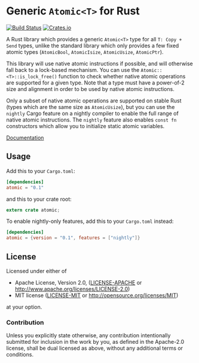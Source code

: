 Generic `Atomic<T>` for Rust
============================

[![Build Status](https://travis-ci.org/Amanieu/atomic-rs.svg?branch=master)](https://travis-ci.org/Amanieu/atomic-rs) [![Crates.io](https://img.shields.io/crates/v/atomic.svg)](https://crates.io/crates/atomic)

A Rust library which provides a generic `Atomic<T>` type for all `T: Copy + Send` types, unlike the standard library which only provides a few fixed atomic types (`AtomicBool`, `AtomicIsize`, `AtomicUsize`, `AtomicPtr`).

This library will use native atomic instructions if possible, and will otherwise fall back to a lock-based mechanism. You can use the `Atomic::<T>::is_lock_free()` function to check whether native atomic operations are supported for a given type. Note that a type must have a power-of-2 size and alignment in order to be used by native atomic instructions.

Only a subset of native atomic operations are supported on stable Rust (types which are the same size as `AtomicUsize`), but you can use the `nightly` Cargo feature on a nightly compiler to enable the full range of native atomic instructions. The `nightly` feature also enables `const fn` constructors which allow you to initialize static atomic variables.

[Documentation](https://amanieu.github.io/atomic-rs/atomic/index.html)

## Usage

Add this to your `Cargo.toml`:

```toml
[dependencies]
atomic = "0.1"
```

and this to your crate root:

```rust
extern crate atomic;
```

To enable nightly-only features, add this to your `Cargo.toml` instead:

```toml
[dependencies]
atomic = {version = "0.1", features = ["nightly"]}
```

## License

Licensed under either of

 * Apache License, Version 2.0, ([LICENSE-APACHE](LICENSE-APACHE) or http://www.apache.org/licenses/LICENSE-2.0)
 * MIT license ([LICENSE-MIT](LICENSE-MIT) or http://opensource.org/licenses/MIT)

at your option.

### Contribution

Unless you explicitly state otherwise, any contribution intentionally submitted
for inclusion in the work by you, as defined in the Apache-2.0 license, shall be dual licensed as above, without any
additional terms or conditions.
